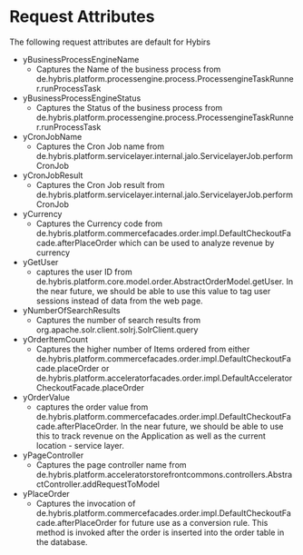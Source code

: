 # Request Attributes

The following request attributes are default for Hybirs
* yBusinessProcessEngineName
  * Captures the Name of the business process from de.hybris.platform.processengine.process.ProcessengineTaskRunner.runProcessTask
* yBusinessProcessEngineStatus
  * Captures the Status of the business process from de.hybris.platform.processengine.process.ProcessengineTaskRunner.runProcessTask
* yCronJobName
  * Captures the Cron Job name from de.hybris.platform.servicelayer.internal.jalo.ServicelayerJob.performCronJob
* yCronJobResult
  * Captures the Cron Job result from de.hybris.platform.servicelayer.internal.jalo.ServicelayerJob.performCronJob
* yCurrency
  * Captures the Currency code from de.hybris.platform.commercefacades.order.impl.DefaultCheckoutFacade.afterPlaceOrder which can be used to analyze revenue by currency
* yGetUser
  * captures the user ID from de.hybris.platform.core.model.order.AbstractOrderModel.getUser. In the near future, we should be able to use this value to tag user sessions instead of data from the web page.
* yNumberOfSearchResults
  * Captures the number of search results from org.apache.solr.client.solrj.SolrClient.query
* yOrderItemCount
  * Captures the higher number of Items ordered from either de.hybris.platform.commercefacades.order.impl.DefaultCheckoutFacade.placeOrder or de.hybris.platform.acceleratorfacades.order.impl.DefaultAcceleratorCheckoutFacade.placeOrder
* yOrderValue
  * captures the order value from de.hybris.platform.commercefacades.order.impl.DefaultCheckoutFacade.afterPlaceOrder. In the near future, we should be able to use this to track revenue on the Application as well as the current location - service layer.
* yPageController
  * Captures the page controller name from de.hybris.platform.acceleratorstorefrontcommons.controllers.AbstractController.addRequestToModel
* yPlaceOrder
  * Captures the invocation of de.hybris.platform.commercefacades.order.impl.DefaultCheckoutFacade.afterPlaceOrder for future use as a conversion rule. This method is invoked after the order is inserted into the order table in the database.
